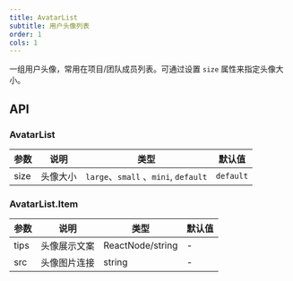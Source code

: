 ```yaml
---
title: AvatarList
subtitle: 用户头像列表
order: 1
cols: 1
---
```


一组用户头像，常用在项目/团队成员列表。可通过设置 `size` 属性来指定头像大小。

## API

### AvatarList

| 参数      | 说明                                      | 类型         | 默认值 |
|----------|------------------------------------------|-------------|-------|
| size | 头像大小 | `large`、`small` 、`mini`, `default` | `default` |

### AvatarList.Item

| 参数      | 说明                                      | 类型         | 默认值 |
|----------|------------------------------------------|-------------|-------|
| tips | 头像展示文案 | ReactNode\/string | - |
| src | 头像图片连接 | string | - |
